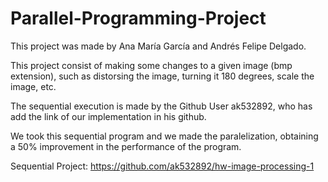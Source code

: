 # Parallel-Programming-Project

This project was made by Ana María García and Andrés Felipe Delgado.

This project consist of making some changes to a given image (bmp extension), such as distorsing the image, turning it 180 degrees, scale the image, etc.

The sequential execution is made by the Github User ak532892, who has add the link of our implementation in his github.

We took this sequential program and we made the paralelization, obtaining a 50% improvement in the performance of the program.

Sequential Project: https://github.com/ak532892/hw-image-processing-1

